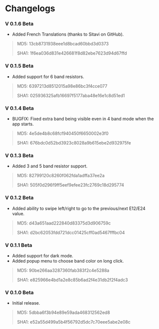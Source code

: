 # Changelogs

### V 0.1.6 Beta
- Added French Translations (thanks to Sitavi on GitHub).

>MD5: 13cb8731938eee1d8bcad60bbd3d0373
>
>SHA1: 1f6ea036d831e426681f8d82ebe7623d94d67ffd

### V 0.1.5 Beta
- Added support for 6 band resistors.

>MD5: 6397213d8512015a98e86bc3f4cce077
>
>SHA1: 025936325afb16697f5177aba48e16e1c8d51ed1

### V 0.1.4 Beta
- BUGFIX: Fixed extra band being visible even in 4 band mode when the app starts.

>MD5: 4e5de4b8c68fcf940450f6650002e3f0
>
>SHA1: 676bdc0d52bd3923c8028a9b615ebe2d932975fe


### V 0.1.3 Beta
- Added 3 and 5 band resistor support.

>MD5: 82799120c8260f062fda1adffa37ee2a
>
>SHA1: 505f0d296f9ff5eef9efee23fc2769c18d295774


### V 0.1.2 Beta
- Added ability to swipe left/right to go to the previous/next E12/E24 value.

>MD5: d43a651aad222840d83375d3d906759c
>
>SHA1: d2bc62053fdd721dcc01425cff0ad5467fffbc04


### V 0.1.1 Beta
- Added support for dark mode.
- Added popup menu to choose band color on long click.

>MD5: 90be266aa3287360fab383f2c4e5288a
>
>SHA1: e825966e4bd1a2e8c85b6ad2f4e31db2f2f4adc3


### V 0.1.0 Beta
- Initial release.

>MD5: 5dbba6f3b94e89e59ada468312562ed8
>
>SHA1: e52a55d499a5b4f56792d5dc7c70eee5abe2e08c
